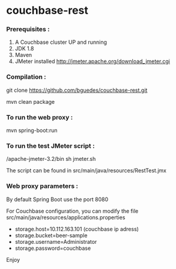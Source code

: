 # couchbase-rest

### Prerequisites :

1. A Couchbase cluster UP and running
2. JDK 1.8
3. Maven
3. JMeter installed <http://jmeter.apache.org/download_jmeter.cgi>

### Compilation :

git clone https://github.com/bguedes/couchbase-rest.git

mvn clean package

### To run the web proxy :

mvn spring-boot:run

### To run the test JMeter script :

/apache-jmeter-3.2/bin
sh jmeter.sh

The script can be found in src/main/java/resources/RestTest.jmx

### Web proxy parameters :

By default Spring Boot use the port 8080

For Couchbase configuration, you can modify the file src/main/java/resources/applications.properties

* storage.host=10.112.163.101 (couchbase ip adress)
* storage.bucket=beer-sample
* storage.username=Administrator
* storage.password=couchbase

Enjoy

